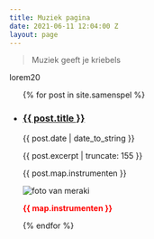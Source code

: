 ```yaml
---
title: Muziek pagina
date: 2021-06-11 12:04:00 Z
layout: page
---
```


> Muziek geeft je kriebels

lorem20
  <ul>
        {% for post in site.samenspel %}
        <li>
           <div class="nieuws__title-wrap">
               <h3><a href="{{ post.url }}">{{ post.title }}</a></h3>
                <p>{{ post.date | date_to_string }}</p>
           </div>
            <p>{{ post.excerpt | truncate: 155 }}</p>
            <p>{{ post.map.instrumenten }}</p>
            <img src="/assets/img/{{ post.map.foto-url }}" alt="foto van meraki">
            <p style="color:red; font-weight:bold;">{{ map.instrumenten }}</p>
        </li>
        {% endfor %}
    </ul>
